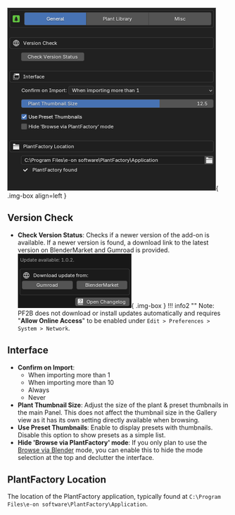 ![Preferences - General](../images/preferences_general.webp){ .img-box align=left }


## Version Check

- **Check Version Status**: Checks if a newer version of the add-on is available. If a newer version is found, a download link to the latest version on BlenderMarket and Gumroad is provided. ![Preferences - General](../images/check-version_example.webp){ .img-box }
!!! info2 ""
    Note: PF2B does not download or install updates automatically and requires "**Allow Online Access**" to be enabled under `Edit > Preferences > System > Network`.

## Interface

- **Confirm on Import**:
    - When importing more than 1
    - When importing more than 10
    - Always
    - Never
- **Plant Thumbnail Size**: Adjust the size of the plant & preset thumbnails in the main Panel. This does not affect the thumbnail size in the Gallery view as it has its own setting directly available when browsing.
- **Use Preset Thumbnails**: Enable to display presets with thumbnails. Disable this option to show presets as a simple list.
- **Hide 'Browse via PlantFactory' mode**: If you only plan to use the [Browse via Blender](../workflow/browse_via_blender.md) mode, you can enable this to hide the mode selection at the top and declutter the interface.

## PlantFactory Location

 The location of the PlantFactory application, typically found at `C:\Program Files\e-on software\PlantFactory\Application`.

<div style="clear:both"></div>